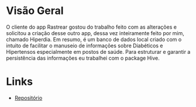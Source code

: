 # Visão Geral

O cliente do app Rastrear gostou do trabalho feito com as alterações e solicitou a criação desse outro app, dessa vez inteiramente feito por mim, chamado Hiperdia. Em resumo, é um banco de dados local criado com o intuito de facilitar o manuseio de informações sobre Diabéticos e Hipertensos especialmente em postos de saúde. Para estruturar e garantir a persistência das informações eu trabalhei com o package Hive.

# Links

* [Repositório](https://github.com/Rafael-N-Moura/Hiperdia)
